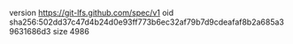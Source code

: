 version https://git-lfs.github.com/spec/v1
oid sha256:502dd37c47d4b24d0e93ff773b6ec32af79b7d9cdeafaf8b2a685a39631686d3
size 4986
